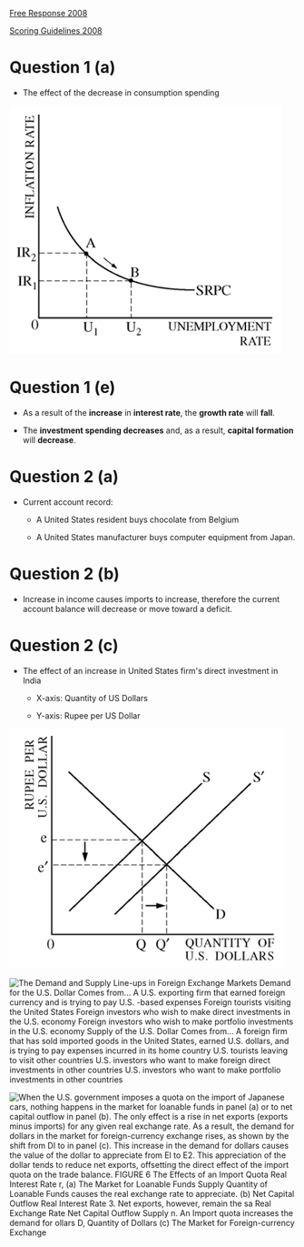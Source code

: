<a href="./exams/Free Response 2008.pdf"  target="_blank" >Free Response 2008</a>

<a href="./exams/Scoring Guidelines 2008.pdf"  target="_blank" >Scoring Guidelines 2008</a>

# Question 1 (a)

  -   The effect of the decrease in consumption spending

  ![IR2 IRI SRPC UNEMPLOYMENT RATE ](./media/image191.png)

# Question 1 (e)

  -   As a result of the **increase** in **interest rate**, the **growth
      rate** will **fall**.

  -   The **investment spending decreases** and, as a result, **capital
      formation** will **decrease**.

# Question 2 (a)

  -   Current account record:
    
      -   A United States resident buys chocolate from Belgium
    
      -   A United States manufacturer buys computer equipment from
          Japan.

# Question 2 (b)

  -   Increase in income causes imports to increase, therefore the
      current account balance will decrease or move toward a deficit.

# Question 2 (c)

  -   The effect of an increase in United States firm's direct
      investment in India
    
      -   X-axis: Quantity of US Dollars
    
      -   Y-axis: Rupee per US Dollar

  ![QUANTITY OF U.S. DOLLARS ](./media/image192.png)
  
  ![The Demand and Supply Line-ups in Foreign Exchange Markets Demand
  for the U.S. Dollar Comes from... A U.S. exporting firm that earned
  foreign currency and is trying to pay U.S. -based expenses Foreign
  tourists visiting the United States Foreign investors who wish to make
  direct investments in the U.S. economy Foreign investors who wish to
  make portfolio investments in the U.S. economy Supply of the U.S.
  Dollar Comes from... A foreign firm that has sold imported goods in
  the United States, earned U.S. dollars, and is trying to pay expenses
  incurred in its home country U.S. tourists leaving to visit other
  countries U.S. investors who want to make foreign direct investments
  in other countries U.S. investors who want to make portfolio
  investments in other countries ](./media/image193.png)
  
  ![When the U.S. government imposes a quota on the import of Japanese
  cars, nothing happens in the market for loanable funds in panel (a) or
  to net capital outflow in panel (b). The only effect is a rise in net
  exports (exports minus imports) for any given real exchange rate. As a
  result, the demand for dollars in the market for foreign-currency
  exchange rises, as shown by the shift from DI to in panel (c). This
  increase in the demand for dollars causes the value of the dollar to
  appreciate from El to E2. This appreciation of the dollar tends to
  reduce net exports, offsetting the direct effect of the import quota
  on the trade balance. FIGURE 6 The Effects of an Import Quota Real
  Interest Rate r, (a) The Market for Loanable Funds Supply Quantity of
  Loanable Funds causes the real exchange rate to appreciate. (b) Net
  Capital Outflow Real Interest Rate 3. Net exports, however, remain the
  sa Real Exchange Rate Net Capital Outflow Supply n. An Import quota
  increases the demand for ollars D, Quantity of Dollars (c) The Market
  for Foreign-currency Exchange ](./media/image194.png)